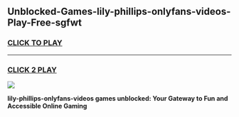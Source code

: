 
## Unblocked-Games-lily-phillips-onlyfans-videos-Play-Free-sgfwt
<h3>
<a href="https://premium76.site?title=lily-phillips-onlyfans-videos&ref=10A">CLICK TO PLAY</a></h3>
<hr>

<h3>
<a href="https://premium76.site?title=lily-phillips-onlyfans-videos&ref=10A">CLICK 2 PLAY</a>
  
</h3>

<a href="https://premium76.site?title=lily-phillips-onlyfans-videos&ref=10A"><img src="https://clearcache.store/games.png"></a>


**lily-phillips-onlyfans-videos games unblocked: Your Gateway to Fun and Accessible Online Gaming**
